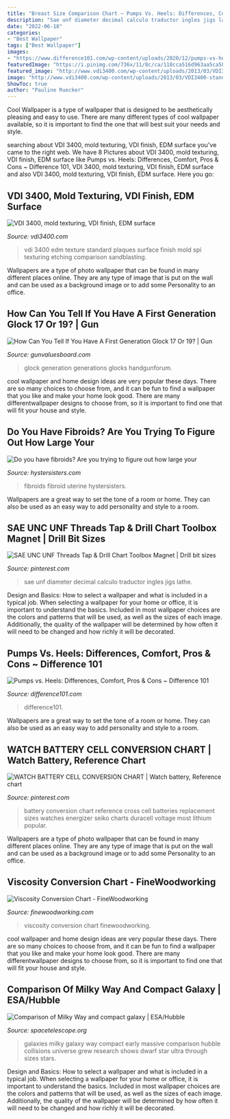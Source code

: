 ```yaml
---
title: "Breast Size Comparison Chart ~ Pumps Vs. Heels: Differences, Comfort, Pros &amp; Cons ~ Difference 101"
description: "Sae unf diameter decimal calculo traductor ingles jigs lathe"
date: "2022-06-18"
categories:
- "Best Wallpaper"
tags: ["Best Wallpaper"]
images:
- "https://www.difference101.com/wp-content/uploads/2020/12/pumps-vs-heels-comparison-chart-1361x1536.jpg"
featuredImage: "https://i.pinimg.com/736x/11/8c/ca/118cca516d963aa5ca588c411b207c35.jpg"
featured_image: "http://www.vdi3400.com/wp-content/uploads/2013/03/VDI3400-standard-1024x534.jpg"
image: "http://www.vdi3400.com/wp-content/uploads/2013/03/VDI3400-standard-1024x534.jpg"
ShowToc: true
author: "Pauline Ruecker"
---
```



Cool Wallpaper is a type of wallpaper that is designed to be aesthetically pleasing and easy to use. There are many different types of cool wallpaper available, so it is important to find the one that will best suit your needs and style.

	

		
searching about VDI 3400, mold texturing, VDI finish, EDM surface you've came to the right web. We have 8 Pictures about VDI 3400, mold texturing, VDI finish, EDM surface like Pumps vs. Heels: Differences, Comfort, Pros &amp; Cons ~ Difference 101, VDI 3400, mold texturing, VDI finish, EDM surface and also VDI 3400, mold texturing, VDI finish, EDM surface. Here you go:
		
    
## VDI 3400, Mold Texturing, VDI Finish, EDM Surface

<img loading=lazy src="http://www.vdi3400.com/wp-content/uploads/2013/03/VDI3400-standard-1024x534.jpg" onerror="this.onerror=null;this.src='https://tse2.mm.bing.net/th?id=OIP.BHwwJQZN8Ba8jIINzonOOAHaD3&amp;pid=15.1';" alt="VDI 3400, mold texturing, VDI finish, EDM surface">

_Source: vdi3400.com_

>vdi 3400 edm texture standard plaques surface finish mold spi texturing etching comparison sandblasting. 

	



Wallpapers are a type of photo wallpaper that can be found in many different places online. They are any type of image that is put on the wall and can be used as a background image or to add some Personality to an office.

    
## How Can You Tell If You Have A First Generation Glock 17 Or 19? | Gun

<img loading=lazy src="https://decg5lu73tfmh.cloudfront.net/gunvaluesboard.com/images/fbfiles/images/glockframegenerations-01b0877363f6798d4669d6843de038ac_v_1401705702.jpg" onerror="this.onerror=null;this.src='https://tse4.mm.bing.net/th?id=OIP.2_ZhMEsUtx_tBMet6x-kjwHaJ4&amp;pid=15.1';" alt="How Can You Tell If You Have A First Generation Glock 17 Or 19? | Gun">

_Source: gunvaluesboard.com_

>glock generation generations glocks handgunforum. 

	

cool wallpaper and home design ideas are very popular these days. There are so many choices to choose from, and it can be fun to find a wallpaper that you like and make your home look good. There are many differentwallpaper designs to choose from, so it is important to find one that will fit your house and style.

    
## Do You Have Fibroids? Are You Trying To Figure Out How Large Your

<img loading=lazy src="https://www.hystersisters.com/blog/wp-content/uploads/2015/07/fibroids-602391.jpg" onerror="this.onerror=null;this.src='https://tse1.mm.bing.net/th?id=OIP.5rC8xhQGfIk4QgSuMfOgEwAAAA&amp;pid=15.1';" alt="Do you have fibroids? Are you trying to figure out how large your">

_Source: hystersisters.com_

>fibroids fibroid uterine hystersisters. 

	

Wallpapers are a great way to set the tone of a room or home. They can also be used as an easy way to add personality and style to a room.

    
## SAE UNC UNF Threads Tap &amp; Drill Chart Toolbox Magnet | Drill Bit Sizes

<img loading=lazy src="https://i.pinimg.com/736x/11/8c/ca/118cca516d963aa5ca588c411b207c35.jpg" onerror="this.onerror=null;this.src='https://tse4.mm.bing.net/th?id=OIP.GuBNPNced_ZlnXo1crf2yQHaKL&amp;pid=15.1';" alt="SAE UNC UNF Threads Tap &amp; Drill Chart Toolbox Magnet | Drill bit sizes">

_Source: pinterest.com_

>sae unf diameter decimal calculo traductor ingles jigs lathe. 

	

Design and Basics: How to select a wallpaper and what is included in a typical job.
When selecting a wallpaper for your home or office, it is important to understand the basics. Included in most wallpaper choices are the colors and patterns that will be used, as well as the sizes of each image. Additionally, the quality of the wallpaper will be determined by how often it will need to be changed and how richly it will be decorated.

    
## Pumps Vs. Heels: Differences, Comfort, Pros &amp; Cons ~ Difference 101

<img loading=lazy src="https://www.difference101.com/wp-content/uploads/2020/12/pumps-vs-heels-comparison-chart-1361x1536.jpg" onerror="this.onerror=null;this.src='https://tse3.mm.bing.net/th?id=OIP._ka94XBwN_p9bva4M61w4wHaIW&amp;pid=15.1';" alt="Pumps vs. Heels: Differences, Comfort, Pros &amp; Cons ~ Difference 101">

_Source: difference101.com_

>difference101. 

	

Wallpapers are a great way to set the tone of a room or home. They can also be used as an easy way to add personality and style to a room.

    
## WATCH BATTERY CELL CONVERSION CHART | Watch Battery, Reference Chart

<img loading=lazy src="https://i.pinimg.com/736x/0e/15/3c/0e153cca2c0c556a85fc04a35a251433--money-savers-asap.jpg" onerror="this.onerror=null;this.src='https://tse4.mm.bing.net/th?id=OIP.4rdppERRtziBQ_6tNCtL-wHaPn&amp;pid=15.1';" alt="WATCH BATTERY CELL CONVERSION CHART | Watch battery, Reference chart">

_Source: pinterest.com_

>battery conversion chart reference cross cell batteries replacement sizes watches energizer seiko charts duracell voltage most lithium popular. 

	



Wallpapers are a type of photo wallpaper that can be found in many different places online. They are any type of image that is put on the wall and can be used as a background image or to add some Personality to an office.

    
## Viscosity Conversion Chart - FineWoodworking

<img loading=lazy src="https://s3.amazonaws.com/finewoodworking.s3.tauntoncloud.com/app/uploads/2016/09/05192120/011169000_viscosity-conversion-chart-thumb2.jpg" onerror="this.onerror=null;this.src='https://tse1.mm.bing.net/th?id=OIP.iKOu8MpQGeZzbZh2jByTZAAAAA&amp;pid=15.1';" alt="Viscosity Conversion Chart - FineWoodworking">

_Source: finewoodworking.com_

>viscosity conversion chart finewoodworking. 

	

cool wallpaper and home design ideas are very popular these days. There are so many choices to choose from, and it can be fun to find a wallpaper that you like and make your home look good. There are many differentwallpaper designs to choose from, so it is important to find one that will fit your house and style.

    
## Comparison Of Milky Way And Compact Galaxy | ESA/Hubble

<img loading=lazy src="http://cdn.spacetelescope.org/archives/images/screen/heic0811c.jpg" onerror="this.onerror=null;this.src='https://tse1.mm.bing.net/th?id=OIP.6izjh6xMRmNzmk1tb_fk7gHaGL&amp;pid=15.1';" alt="Comparison of Milky Way and compact galaxy | ESA/Hubble">

_Source: spacetelescope.org_

>galaxies milky galaxy way compact early massive comparison hubble collisions universe grew research shows dwarf star ultra through sizes stars. 

	

Design and Basics: How to select a wallpaper and what is included in a typical job.
When selecting a wallpaper for your home or office, it is important to understand the basics. Included in most wallpaper choices are the colors and patterns that will be used, as well as the sizes of each image. Additionally, the quality of the wallpaper will be determined by how often it will need to be changed and how richly it will be decorated.

